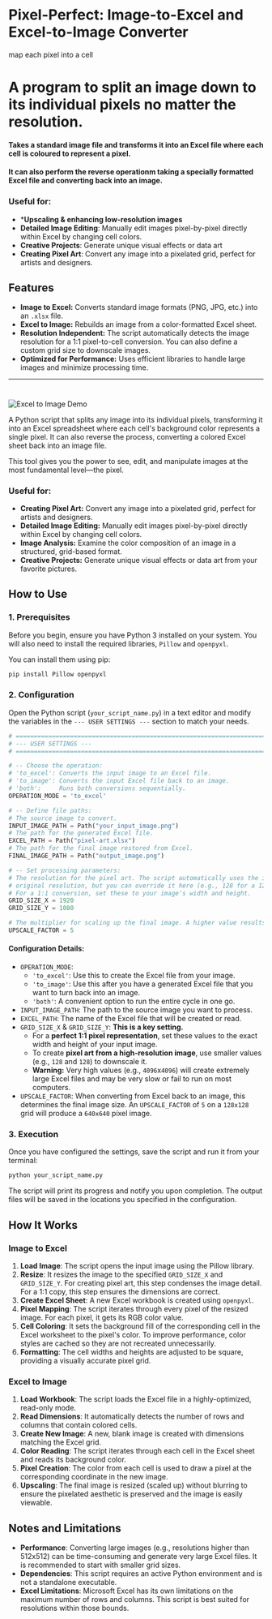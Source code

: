 # Pixel-Perfect: Image-to-Excel and Excel-to-Image Converter

map each pixel into a cell

# A program to split an image down to its individual pixels no matter the resolution.

#### Takes a standard image file and transforms it into an Excel file where each cell is coloured to represent a pixel.

#### It can also perform the reverse operationm taking a specially formatted Excel file and converting back into an image.

### Useful for:
- ***Upscaling & enhancing low-resolution images**
- **Detailed Image Editing**: Manually edit images pixel-by-pixel directly within Excel by changing cell colors.
- **Creative Projects**: Generate unique visual effects or data art
- **Creating Pixel Art**: Convert any image into a pixelated grid, perfect for artists and designers.

## Features

-   **Image to Excel:** Converts standard image formats (PNG, JPG, etc.) into an `.xlsx` file.
-   **Excel to Image:** Rebuilds an image from a color-formatted Excel sheet.
-   **Resolution Independent:** The script automatically detects the image resolution for a 1:1 pixel-to-cell conversion. You can also define a custom grid size to downscale images.
-   **Optimized for Performance:** Uses efficient libraries to handle large images and minimize processing time.



---

# 

![Excel to Image Demo](https://i.imgur.com/a/5O1n94a)

A Python script that splits any image into its individual pixels, transforming it into an Excel spreadsheet where each cell's background color represents a single pixel. It can also reverse the process, converting a colored Excel sheet back into an image file.

This tool gives you the power to see, edit, and manipulate images at the most fundamental level—the pixel.

### Useful for:
-   **Creating Pixel Art:** Convert any image into a pixelated grid, perfect for artists and designers.
-   **Detailed Image Editing:** Manually edit images pixel-by-pixel directly within Excel by changing cell colors.
-   **Image Analysis:** Examine the color composition of an image in a structured, grid-based format.
-   **Creative Projects:** Generate unique visual effects or data art from your favorite pictures.



## How to Use

### 1. Prerequisites

Before you begin, ensure you have Python 3 installed on your system. You will also need to install the required libraries, `Pillow` and `openpyxl`.

You can install them using pip:
```bash
pip install Pillow openpyxl
```

### 2. Configuration

Open the Python script (`your_script_name.py`) in a text editor and modify the variables in the `--- USER SETTINGS ---` section to match your needs.

```python
# ==============================================================================
# --- USER SETTINGS ---
# ==============================================================================

# -- Choose the operation:
# 'to_excel': Converts the input image to an Excel file.
# 'to_image': Converts the input Excel file back to an image.
# 'both':     Runs both conversions sequentially.
OPERATION_MODE = 'to_excel'

# -- Define file paths:
# The source image to convert.
INPUT_IMAGE_PATH = Path("your_input_image.png")
# The path for the generated Excel file.
EXCEL_PATH = Path("pixel-art.xlsx")
# The path for the final image restored from Excel.
FINAL_IMAGE_PATH = Path("output_image.png")

# -- Set processing parameters:
# The resolution for the pixel art. The script automatically uses the image's
# original resolution, but you can override it here (e.g., 128 for a 128x128 grid).
# For a 1:1 conversion, set these to your image's width and height.
GRID_SIZE_X = 1920
GRID_SIZE_Y = 1080

# The multiplier for scaling up the final image. A higher value results in a larger image.
UPSCALE_FACTOR = 5
```

#### Configuration Details:
*   `OPERATION_MODE`:
    *   `'to_excel'`: Use this to create the Excel file from your image.
    *   `'to_image'`: Use this after you have a generated Excel file that you want to turn back into an image.
    *   `'both'`: A convenient option to run the entire cycle in one go.
*   `INPUT_IMAGE_PATH`: The path to the source image you want to process.
*   `EXCEL_PATH`: The name of the Excel file that will be created or read.
*   `GRID_SIZE_X` & `GRID_SIZE_Y`: **This is a key setting.**
    *   For a **perfect 1:1 pixel representation**, set these values to the exact width and height of your input image.
    *   To create **pixel art from a high-resolution image**, use smaller values (e.g., `128` and `128`) to downscale it.
    *   **Warning:** Very high values (e.g., `4096`x`4096`) will create extremely large Excel files and may be very slow or fail to run on most computers.
*   `UPSCALE_FACTOR`: When converting from Excel back to an image, this determines the final image size. An `UPSCALE_FACTOR` of `5` on a `128x128` grid will produce a `640x640` pixel image.

### 3. Execution

Once you have configured the settings, save the script and run it from your terminal:

```bash
python your_script_name.py
```

The script will print its progress and notify you upon completion. The output files will be saved in the locations you specified in the configuration.

## How It Works

### Image to Excel

1.  **Load Image**: The script opens the input image using the Pillow library.
2.  **Resize**: It resizes the image to the specified `GRID_SIZE_X` and `GRID_SIZE_Y`. For creating pixel art, this step condenses the image detail. For a 1:1 copy, this step ensures the dimensions are correct.
3.  **Create Excel Sheet**: A new Excel workbook is created using `openpyxl`.
4.  **Pixel Mapping**: The script iterates through every pixel of the resized image. For each pixel, it gets its RGB color value.
5.  **Cell Coloring**: It sets the background fill of the corresponding cell in the Excel worksheet to the pixel's color. To improve performance, color styles are cached so they are not recreated unnecessarily.
6.  **Formatting**: The cell widths and heights are adjusted to be square, providing a visually accurate pixel grid.

### Excel to Image

1.  **Load Workbook**: The script loads the Excel file in a highly-optimized, read-only mode.
2.  **Read Dimensions**: It automatically detects the number of rows and columns that contain colored cells.
3.  **Create New Image**: A new, blank image is created with dimensions matching the Excel grid.
4.  **Color Reading**: The script iterates through each cell in the Excel sheet and reads its background color.
5.  **Pixel Creation**: The color from each cell is used to draw a pixel at the corresponding coordinate in the new image.
6.  **Upscaling**: The final image is resized (scaled up) without blurring to ensure the pixelated aesthetic is preserved and the image is easily viewable.

## Notes and Limitations

-   **Performance**: Converting large images (e.g., resolutions higher than 512x512) can be time-consuming and generate very large Excel files. It is recommended to start with smaller grid sizes.
-   **Dependencies**: This script requires an active Python environment and is not a standalone executable.
-   **Excel Limitations**: Microsoft Excel has its own limitations on the maximum number of rows and columns. This script is best suited for resolutions within those bounds.